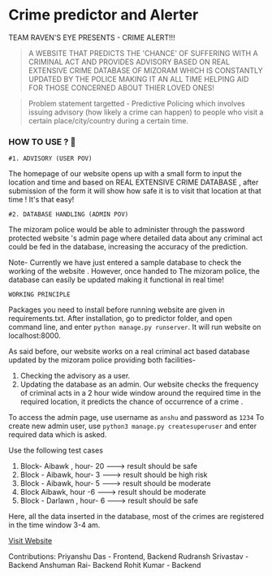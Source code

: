# Crime predictor and Alerter
TEAM RAVEN'S EYE PRESENTS -
  CRIME ALERT!!! 

> A WEBSITE THAT PREDICTS THE 'CHANCE' OF SUFFERING WITH A CRIMINAL ACT AND PROVIDES ADVISORY BASED  ON REAL  EXTENSIVE CRIME DATABASE OF MIZORAM WHICH IS CONSTANTLY UPDATED BY THE POLICE MAKING IT AN ALL TIME HELPING AID FOR THOSE CONCERNED ABOUT THIER LOVED ONES! 

> Problem statement targetted -  Predictive Policing which involves issuing advisory (how likely a crime can happen) to people who visit a certain place/city/country during a certain time.

### HOW TO USE ? 🤔
    #1. ADVISORY (USER POV)
The homepage of our website opens up with a small form to input the location and time and based on  REAL  EXTENSIVE CRIME DATABASE , after submission of the form it will show how safe it is to visit that location at that time ! It's that easy!

    #2. DATABASE HANDLING (ADMIN POV)

The mizoram police would be able to administer through the password protected website 's admin page where detailed data about any  criminal act could be fed in the database, increasing the accuracy of the prediction.

Note- Currently we have just entered a sample database to check the working of the website . However, once handed to The mizoram police, the database can easily be updated making it functional in real time!

    WORKING PRINCIPLE
Packages you need to install before running website are given in requirements.txt.
After installation, go to predictor folder, and open command line, and enter `python manage.py runserver`. It will run website on localhost:8000.

As said before, our website works on a real criminal act based database updated by the mizoram police providing both facilities- 
1. Checking the advisory as a user. 
2. Updating the database as an admin.
Our website checks the frequency of  criminal acts in a 2 hour wide window around the required time in the required location, it predicts the chance of occurrence of a crime .


To access the admin page, use username as `anshu` and password as `1234`
To create new admin user, use `python3 manage.py createsuperuser` and enter required data which is asked.

Use the following test cases
1. Block- Aibawk , hour- 20 ---> result should be safe 
2. Block - Aibawk, hour- 3 ---> result should be high risk
3. Block - Aibawk, hour- 5 ---> result should be moderate
4. Block Aibawk, hour -6  ---> result should be moderate
5. Block - Darlawn , hour- 6 ---> result should be safe

Here, all the data inserted in the database, most of the crimes are registered in the time window 3-4 am.

[Visit Website](https://hackvecture-nit-mizoram.anshumanrai2.repl.co/predict/)

Contributions:
Priyanshu Das - Frontend, Backend 
Rudransh Srivastav -Backend 
Anshuman Rai- Backend
Rohit Kumar - Backend 
